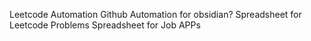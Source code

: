 Leetcode Automation
Github Automation for obsidian?
Spreadsheet for Leetcode Problems
Spreadsheet for Job APPs